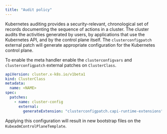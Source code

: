 ```yaml
---
title: "Audit policy"
---
```


Kubernetes auditing provides a security-relevant, chronological set of records documenting the sequence of actions in a
cluster. The cluster audits the activities generated by users, by applications that use the Kubernetes API, and by the
control plane itself. The `clusterconfigpatch` external patch will generate appropriate configuration for the Kubernetes
control plane.

To enable the meta handler enable the `clusterconfigvars` and `clusterconfigpatch` external patches on `ClusterClass`.

```yaml
apiVersion: cluster.x-k8s.io/v1beta1
kind: ClusterClass
metadata:
  name: <NAME>
spec:
  patches:
    - name: cluster-config
      external:
        generateExtension: "clusterconfigpatch.capi-runtime-extensions"
```

Applying this configuration will result in new bootstrap files on the `KubeadmControlPlaneTemplate`.
